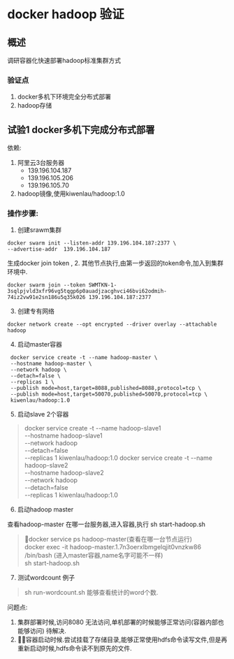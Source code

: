 # docker hadoop 验证
## 概述
调研容器化快速部署hadoop标准集群方式
### 验证点
1. docker多机下环境完全分布式部署
2. hadoop存储

## 试验1 docker多机下完成分布式部署
依赖:
1. 阿里云3台服务器
    + 139.196.104.187
    + 139.196.105.206
    + 139.196.105.70
2. hadoop镜像,使用kiwenlau/hadoop:1.0

### 操作步骤:
1. 创建srawm集群
```
docker swarm init --listen-addr 139.196.104.187:2377 \ 
--advertise-addr  139.196.104.187
```

生成docker join token ,
2. 其他节点执行,由第一步返回的token命令,加入到集群环境中.
```
docker swarm join --token SWMTKN-1-3sqlpjvld3xfr96vg5tqgp6p0auadjzacghvci46bvi62odmih-74iz2vw91e2sn186u5q35k026 139.196.104.187:2377 
```

3. 创建专有网络
```
docker network create --opt encrypted --driver overlay --attachable hadoop
```

4. 启动master容器
```
 docker service create -t --name hadoop-master \
 --hostname hadoop-master \
 --network hadoop \
 --detach=false \
 --replicas 1 \
 --publish mode=host,target=8088,published=8088,protocol=tcp \
 --publish mode=host,target=50070,published=50070,protocol=tcp \
 kiwenlau/hadoop:1.0
```

5. 启动slave 2个容器
>docker service create -t --name hadoop-slave1 \
--hostname hadoop-slave1 \
--network hadoop \
--detach=false \
--replicas 1 kiwenlau/hadoop:1.0 
> docker service create -t --name hadoop-slave2 \
--hostname hadoop-slave2 \
--network hadoop \
--detach=false \
--replicas 1 kiwenlau/hadoop:1.0 

6. 启动hadoop master 

查看hadoop-master 在哪一台服务器,进入容器,执行 sh start-hadoop.sh
> docker service ps hadoop-master(查看在哪一台节点运行)  
>docker exec -it hadoop-master.1.7n3oerxlbmgelqjit0vnzkw86 /bin/bash (进入master容器,name名字可能不一样)   
> sh start-hadoop.sh

7. 测试wordcount 例子
> sh  run-wordcount.sh 能够查看统计的word个数.

问题点:
1. 集群部署时候,访问8080 无法访问,单机部署的时候能够正常访问(容器内部也能够访问) 待解决.
2. 容器启动时候.尝试挂载了存储目录,能够正常使用hdfs命令读写文件,但是再重新启动时候,hdfs命令读不到原先的文件.